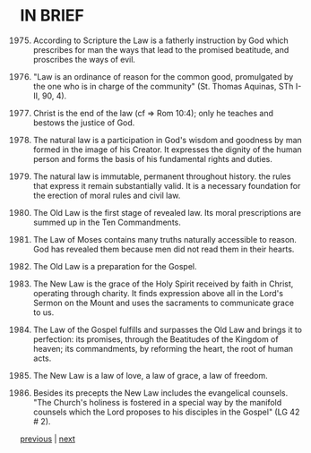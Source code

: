 # IN BRIEF

1975. According to Scripture the Law is a fatherly instruction by God which prescribes for man the ways that lead to the promised beatitude, and proscribes the ways of evil.

1976. "Law is an ordinance of reason for the common good, promulgated by the one who is in charge of the community" (St. Thomas Aquinas, STh I-II, 90, 4).

1977. Christ is the end of the law (cf ⇒ Rom 10:4); only he teaches and bestows the justice of God.

1978. The natural law is a participation in God's wisdom and goodness by man formed in the image of his Creator. It expresses the dignity of the human person and forms the basis of his fundamental rights and duties.

1979. The natural law is immutable, permanent throughout history. the rules that express it remain substantially valid. It is a necessary foundation for the erection of moral rules and civil law.

1980. The Old Law is the first stage of revealed law. Its moral prescriptions are summed up in the Ten Commandments.

1981. The Law of Moses contains many truths naturally accessible to reason. God has revealed them because men did not read them in their hearts.

1982. The Old Law is a preparation for the Gospel.

1983. The New Law is the grace of the Holy Spirit received by faith in Christ, operating through charity. It finds expression above all in the Lord's Sermon on the Mount and uses the sacraments to communicate grace to us.

1984. The Law of the Gospel fulfills and surpasses the Old Law and brings it to perfection: its promises, through the Beatitudes of the Kingdom of heaven; its commandments, by reforming the heart, the root of human acts.

1985. The New Law is a law of love, a law of grace, a law of freedom.

1986. Besides its precepts the New Law includes the evangelical counsels. "The Church's holiness is fostered in a special way by the manifold counsels which the Lord proposes to his disciples in the Gospel" (LG 42 # 2).

[previous](https://github.com/Tenari/non-fiction/blob/master/catechism/__P6W.md) | [next](https://github.com/Tenari/non-fiction/blob/master/catechism/__P6Y.md)